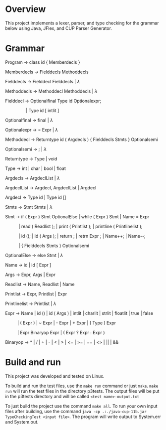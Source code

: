 # Overview

This project implements a lexer, parser, and type checking for the grammar below using Java, JFlex, and CUP Parser Generator.

# Grammar

Program $\rightarrow$ class id { Memberdecls }

Memberdecls $\rightarrow$ Fielddecls Methoddecls

Fielddecls $\rightarrow$ Fielddecl Fielddecls | $\lambda$

Methoddecls $\rightarrow$ Methoddecl Methoddecls | $\lambda$

Fielddecl $\rightarrow$ Optionalfinal Type id Optionalexpr;

&nbsp; &nbsp;&nbsp;&nbsp;&nbsp;&nbsp;&nbsp;&nbsp;&nbsp;&nbsp;&nbsp;&nbsp;&nbsp;&nbsp;&nbsp;&nbsp;| Type id [ intlit ]

Optionalfinal $\rightarrow$ final | $\lambda$

Optionalexpr $\rightarrow$ = Expr | $\lambda$

Methoddecl $\rightarrow$ Returntype id ( Argdecls ) { Fielddecls Stmts } Optionalsemi

Optionalsemi $\rightarrow$ ; | $\lambda$

Returntype $\rightarrow$ Type | void

Type $\rightarrow$ int | char | bool | float

Argdecls $\rightarrow$ ArgdeclList | $\lambda$

ArgdeclList $\rightarrow$ Argdecl, ArgdeclList | Argdecl

Argdecl $\rightarrow$ Type id | Type id []

Stmts $\rightarrow$ Stmt Stmts | $\lambda$

Stmt $\rightarrow$ if ( Expr ) Stmt OptionalElse | while ( Expr ) Stmt | Name = Expr

&nbsp;&nbsp;&nbsp;&nbsp;&nbsp;&nbsp;&nbsp;&nbsp;&nbsp;&nbsp; | read ( Readlist ); | print ( Printlist ); | printline ( Printlinelist );

&nbsp;&nbsp;&nbsp;&nbsp;&nbsp;&nbsp;&nbsp;&nbsp;&nbsp;&nbsp; | id (); | id ( Args ); | return ; | retrn Expr ; | Name++; | Name--;

&nbsp;&nbsp;&nbsp;&nbsp;&nbsp;&nbsp;&nbsp;&nbsp;&nbsp;&nbsp; | { Fielddecls Stmts } Optionalsemi

OptionalElse $\rightarrow$ else Stmt | $\lambda$

Name $\rightarrow$ id | id [ Expr ]

Args $\rightarrow$ Expr, Args | Expr

Readlist $\rightarrow$ Name, Readlist | Name

Printlist $\rightarrow$ Expr, Printlist | Expr

Printlinelist $\rightarrow$ Printlist | $\lambda$

Expr $\rightarrow$ Name | id () | id ( Args ) | intlit | charlit | strlit | floatlit | true | false 

&nbsp; &nbsp;&nbsp;&nbsp;&nbsp;&nbsp;&nbsp;&nbsp;&nbsp;| ( Expr ) | ~ Expr | - Expr | + Expr | ( Type ) Expr

&nbsp; &nbsp;&nbsp;&nbsp;&nbsp;&nbsp;&nbsp;&nbsp;&nbsp;| Expr Binaryop Expr | ( Expr ? Expr : Expr )

Binaryop $\rightarrow$ * | / | + | - | < | > | <= | >= | == | <> | \|\| | &&

# Build and run

This project was developed and tested on Linux. 

To build and run the test files, use the ```make run```  command or just ```make```. ```make run``` will run the test files in the directory p3tests. The output files will be put in the p3tests directory and will be called ```<test name>-output.txt```

To just build the project use the command ```make all```. To run your own input files after building, use the command ```java -cp .:./java-cup-11b.jar TypeCheckingTest <input file>```. The program will write output to System.err and System.out.
